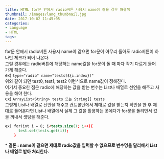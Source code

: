 ```yaml
---
title: HTML for문 안에서 radio버튼 사용시 name이 같을 경우 해결책
thumbnail: /images/lang_thumbnail.jpg
date: 2017-10-02 11:45:05
categories:
- Language
- HTML
tags:
---
```

for문 안에서 radio버튼 사용시 name이 같으면 for문이 아무리 돌아도 radio버튼이 하나만 체크가 되어 나온다.  
그럴 경우에는 radio버튼에 해당하는 name값을 for문이 돌 때 마다 각기 다르게 들어가게 해준다.  
ex) ``type="radio" name="tests[${i.index}]"``  
위와 같이 되면 test0, test1, test2 이런식으로 name값이 정해진다.  
여기서 중요한 점은 radio에 해당하는 값을 받는 변수는 List나 배열로 선언을 해주고 사용을 해야 한다.  
ex) ``ArrayList<String> tests 또는 String[] tests``  
그렇게 List나 배열로 선언을 해주고 컨트롤단에서 제대로 값을 받는지 확인을 한 후 제대로 들어온다면 List나 배열에서 실제 그 값을 활용하는 곳에다가 for문을 돌리면서 값을 꺼내서 셋팅을 해준다.   
~~~html
ex) for(int i = 0; i<tests.size(); i++){
      test.set(tests.get(i));
    }
~~~
\* **결론 : name이 같으면 제대로 radio값을 입력할 수 없으므로 변수명을 달리해서 List나 배열로 받아 처리한다.**
